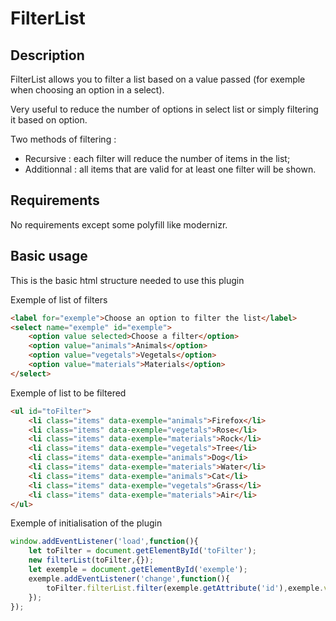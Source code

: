 # FilterList
## Description
FilterList allows you to filter a list based on a value passed (for exemple when choosing an option in a select).

Very useful to reduce the number of options in select list or simply filtering it based on option.

Two methods of filtering :
* Recursive : each filter will reduce the number of items in the list;
* Additionnal : all items that are valid for at least one filter will be shown.

## Requirements
No requirements except some polyfill like modernizr.

## Basic usage
This is the basic html structure needed to use this plugin

Exemple of list of filters
``` html
<label for="exemple">Choose an option to filter the list</label>
<select name="exemple" id="exemple">
    <option value selected>Choose a filter</option>
    <option value="animals">Animals</option>
    <option value="vegetals">Vegetals</option>
    <option value="materials">Materials</option>
</select>
```

Exemple of list to be filtered
``` html
<ul id="toFilter">
    <li class="items" data-exemple="animals">Firefox</li>
    <li class="items" data-exemple="vegetals">Rose</li>
    <li class="items" data-exemple="materials">Rock</li>
    <li class="items" data-exemple="vegetals">Tree</li>
    <li class="items" data-exemple="animals">Dog</li>
    <li class="items" data-exemple="materials">Water</li>
    <li class="items" data-exemple="animals">Cat</li>
    <li class="items" data-exemple="vegetals">Grass</li>
    <li class="items" data-exemple="materials">Air</li>
</ul>
```

Exemple of initialisation of the plugin
``` javascript
window.addEventListener('load',function(){
    let toFilter = document.getElementById('toFilter');
    new filterList(toFilter,{});
    let exemple = document.getElementById('exemple');
    exemple.addEventListener('change',function(){
        toFilter.filterList.filter(exemple.getAttribute('id'),exemple.value);
    });
});
```